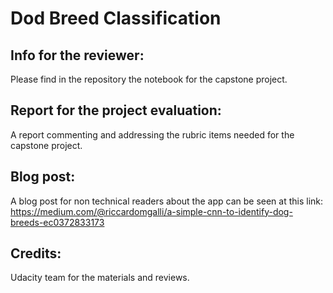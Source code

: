 # Dod Breed Classification 
## Info for the reviewer:
Please find in the repository the notebook for the capstone project.
## Report for the project evaluation:
A report commenting and addressing the rubric items needed for the capstone project.
## Blog post:
A blog post for non technical readers about the app can be seen at this link: 
https://medium.com/@riccardomgalli/a-simple-cnn-to-identify-dog-breeds-ec0372833173
## Credits:
Udacity team for the materials and reviews.
